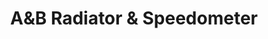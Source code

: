 ---
title: "A&B Radiator & Speedometer"
url: /vancouver/aandb-radiator-and-speedometer/
shop: car repair
---